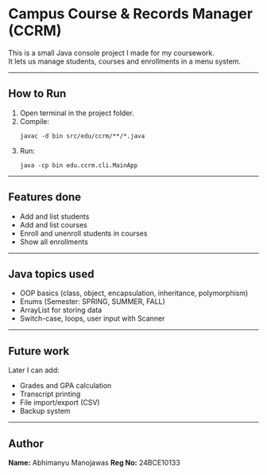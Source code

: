 # Campus Course & Records Manager (CCRM)

This is a small Java console project I made for my coursework.  
It lets us manage students, courses and enrollments in a menu system.  

---

## How to Run
1. Open terminal in the project folder.  
2. Compile:
   ```
   javac -d bin src/edu/ccrm/**/*.java
   ```
3. Run:
   ```
   java -cp bin edu.ccrm.cli.MainApp
   ```

---

## Features done
- Add and list students  
- Add and list courses  
- Enroll and unenroll students in courses  
- Show all enrollments  

---

## Java topics used
- OOP basics (class, object, encapsulation, inheritance, polymorphism)  
- Enums (Semester: SPRING, SUMMER, FALL)  
- ArrayList for storing data  
- Switch-case, loops, user input with Scanner  

---

## Future work
Later I can add:
- Grades and GPA calculation  
- Transcript printing  
- File import/export (CSV)  
- Backup system  

---

## Author
**Name:** Abhimanyu Manojawas 
**Reg No:** 24BCE10133
